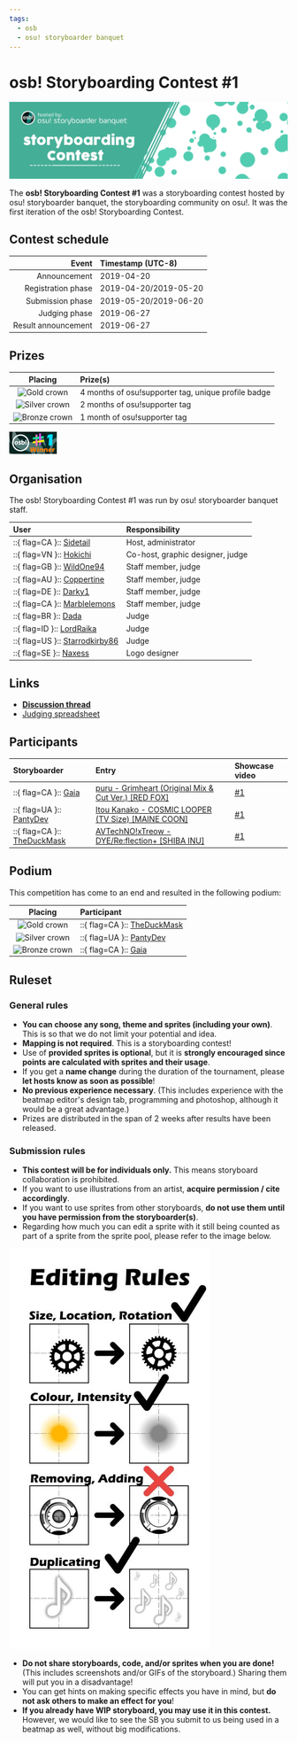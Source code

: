 ```yaml
---
tags:
  - osb
  - osu! storyboarder banquet
---
```


# osb! Storyboarding Contest #1

![osb! Storyboarding Contest #1 banner](img/banner.png)

The **osb! Storyboarding Contest #1** was a storyboarding contest hosted by osu! storyboarder banquet, the storyboarding community on osu!. It was the first iteration of the osb! Storyboarding Contest.

## Contest schedule

| Event | Timestamp (UTC-8) |
| --: | :-- |
| Announcement | 2019-04-20 |
| Registration phase | 2019-04-20/2019-05-20 |
| Submission phase | 2019-05-20/2019-06-20 |
| Judging phase | 2019-06-27 |
| Result announcement | 2019-06-27 |

## Prizes

| Placing | Prize(s) |
| :-: | :-- |
| ![Gold crown](/wiki/shared/crown-gold.png "1st place") | 4 months of osu!supporter tag, unique profile badge |
| ![Silver crown](/wiki/shared/crown-silver.png "2nd place") | 2 months of osu!supporter tag |
| ![Bronze crown](/wiki/shared/crown-bronze.png "3rd place") | 1 month of osu!supporter tag |

![](img/badge-winner.png "osb! Storyboarding Contest #1 winner badge") 

## Organisation

The osb! Storyboarding Contest #1 was run by osu! storyboarder banquet staff.

| User | Responsibility |
| :-- | :-- |
| ::{ flag=CA }:: [Sidetail](https://osu.ppy.sh/users/2036217) | Host, administrator |
| ::{ flag=VN }:: [Hokichi](https://osu.ppy.sh/users/6607303) | Co-host, graphic designer, judge |
| ::{ flag=GB }:: [WildOne94](https://osu.ppy.sh/users/3482692) | Staff member, judge |
| ::{ flag=AU }:: [Coppertine](https://osu.ppy.sh/users/7279762) | Staff member, judge |
| ::{ flag=DE }:: [Darky1](https://osu.ppy.sh/users/3372928) | Staff member, judge |
| ::{ flag=CA }:: [Marblelemons](https://osu.ppy.sh/users/8286416) | Staff member, judge |
| ::{ flag=BR }:: [Dada](https://osu.ppy.sh/users/9119507) | Judge |
| ::{ flag=ID }:: [LordRaika](https://osu.ppy.sh/users/3265023) | Judge |
| ::{ flag=US }:: [Starrodkirby86](https://osu.ppy.sh/users/410) | Judge |
| ::{ flag=SE }:: [Naxess](https://osu.ppy.sh/users/8129817) | Logo designer |

## Links

- **[Discussion thread](https://osu.ppy.sh/community/forums/topics/897075)**
- [Judging spreadsheet](https://docs.google.com/spreadsheets/d/16hHsR_foAqDAqckcZ33Om-OLxqgtNXzFqWqDSe7gdnU/edit#gid=0)

## Participants

| Storyboarder | Entry | Showcase video |
| :-- | :-- | :-- |
| ::{ flag=CA }:: [Gaia](https://osu.ppy.sh/users/2683648) | [puru - Grimheart (Original Mix & Cut Ver.) \[RED FOX\]](https://drive.google.com/uc?id=1dIBPlOdB00Mu-To8SdAwgGsi9OUSQ1JT) | [#1](https://www.youtube.com/watch?v=F4QL4B4Qgso) |
| ::{ flag=UA }:: [PantyDev](https://osu.ppy.sh/users/5420543) | [Itou Kanako - COSMIC LOOPER (TV Size) \[MAINE COON\]](https://drive.google.com/uc?id=12i-RTXTOM60P1MfBx_QGBMwmB5qOWXbz) | [#1](https://www.youtube.com/watch?v=ucRjWfP6ZSA) |
| ::{ flag=CA }:: [TheDuckMask](https://osu.ppy.sh/users/7405768) | [AVTechNO!xTreow - DYE/Re:flection+ \[SHIBA INU\]](https://drive.google.com/uc?id=1y51gyjGgrrIQJlxkjxNoGRwFu285KaeH) | [#1](https://www.youtube.com/watch?v=dFfXZfOJQPs) |

## Podium

This competition has come to an end and resulted in the following podium:

| Placing | Participant |
| :-: | :-- |
| ![Gold crown](/wiki/shared/crown-gold.png "1st place") | ::{ flag=CA }:: [TheDuckMask](https://osu.ppy.sh/users/7405768) |
| ![Silver crown](/wiki/shared/crown-silver.png "2nd place") | ::{ flag=UA }:: [PantyDev](https://osu.ppy.sh/users/5420543) |
| ![Bronze crown](/wiki/shared/crown-bronze.png "3rd place") | ::{ flag=CA }:: [Gaia](https://osu.ppy.sh/users/2683648) |

## Ruleset

### General rules

- **You can choose any song, theme and sprites (including your own)**. This is so that we do not limit your potential and idea.
- **Mapping is not required**. This is a storyboarding contest!
- Use of **provided sprites is optional**, but it is **strongly encouraged since points are calculated with sprites and their usage**.
- If you get a **name change** during the duration of the tournament, please **let hosts know as soon as possible**!
- **No previous experience necessary**. (This includes experience with the beatmap editor's design tab, programming and photoshop, although it would be a great advantage.)
- Prizes are distributed in the span of 2 weeks after results have been released.

### Submission rules

- **This contest will be for individuals only.** This means storyboard collaboration is prohibited.
- If you want to use illustrations from an artist, **acquire permission / cite accordingly**.
- If you want to use sprites from other storyboards, **do not use them until you have permission from the storyboarder(s)**.
- Regarding how much you can edit a sprite with it still being counted as part of a sprite from the sprite pool, please refer to the image below.

![](img/editing-rules.jpg "Contest editing rules")

- **Do not share storyboards, code, and/or sprites when you are done!** (This includes screenshots and/or GIFs of the storyboard.) Sharing them will put you in a disadvantage!
- You can get hints on making specific effects you have in mind, but **do not ask others to make an effect for you**!
- **If you already have WIP storyboard, you may use it in this contest.** However, we would like to see the SB you submit to us being used in a beatmap as well, without big modifications.
